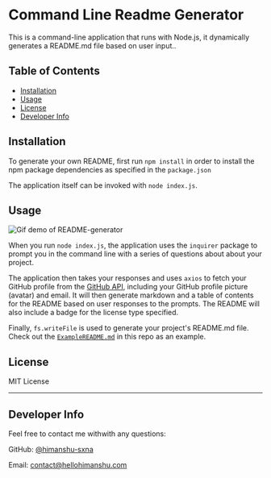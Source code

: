 # Command Line Readme Generator

[](https://img.shields.io/badge/license-MIT-green)

This is a command-line application that runs with Node.js, it dynamically generates a README.md file based on user input..

## Table of Contents

  - [Installation](#installation)
  - [Usage](#usage)
  - [License](#license)
  - [Developer Info](#developer-info)
  

## <a name="installation"></a>Installation

To generate your own README, first run `npm install` in order to install the npm package dependencies as specified in the `package.json`

The application itself can be invoked with `node index.js`.


## <a name="usage"></a>Usage 

![Gif demo of README-generator](readme-demo.gif)

When you run `node index.js`, the application uses the `inquirer` package to prompt you in the command line with a series of questions about about your project.

The application then takes your responses and uses `axios` to fetch your GitHub profile from the [GitHub API](https://developer.github.com/v3/), including your GitHub profile picture (avatar) and email.
It will then generate markdown and a table of contents for the README based on user responses to the prompts.
The README will also include a badge for the license type specified.

Finally, `fs.writeFile` is used to generate your project's README.md file. 
Check out the [`ExampleREADME.md`](https://github.com/connietran-dev/readme-generator/blob/master/ExampleREADME.md) in this repo as an example. 


## <a name="license"></a>License

MIT License

---

## <a name="developer-info"></a>Developer Info

 Feel free to contact me withwith any questions:

GitHub: [@himanshu-sxna](https://api.github.com/users/himanshu-sxna)

Email: contact@hellohimanshu.com


